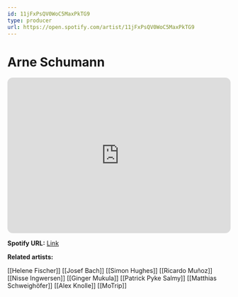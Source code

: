```yaml
---
id: 11jFxPsQV0WoC5MaxPkTG9
type: producer
url: https://open.spotify.com/artist/11jFxPsQV0WoC5MaxPkTG9
---
```

# Arne Schumann

<iframe style="border-radius:12px" src="https://open.spotify.com/embed/artist/11jFxPsQV0WoC5MaxPkTG9" width="100%" height="352" frameBorder="0" allowfullscreen="" allow="autoplay; clipboard-write; encrypted-media; fullscreen; picture-in-picture" loading="lazy"></iframe>

**Spotify URL:** [Link](https://open.spotify.com/artist/11jFxPsQV0WoC5MaxPkTG9)

**Related artists:**

[[Helene Fischer]]
[[Josef Bach]]
[[Simon Hughes]]
[[Ricardo Muñoz]]
[[Nisse Ingwersen]]
[[Ginger Mukula]]
[[Patrick Pyke Salmy]]
[[Matthias Schweighöfer]]
[[Alex Knolle]]
[[MoTrip]]
